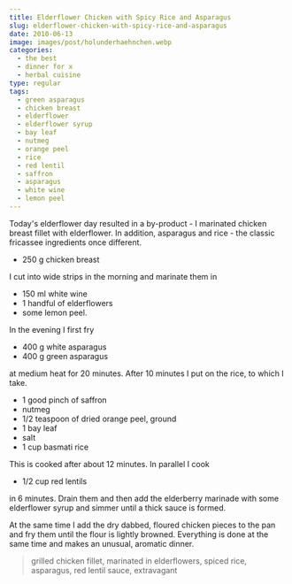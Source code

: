 ```yaml
---
title: Elderflower Chicken with Spicy Rice and Asparagus
slug: elderflower-chicken-with-spicy-rice-and-asparagus
date: 2010-06-13
image: images/post/holunderhaehnchen.webp
categories: 
  - the best
  - dinner for x
  - herbal cuisine
type: regular  
tags: 
  - green asparagus
  - chicken breast
  - elderflower
  - elderflower syrup
  - bay leaf
  - nutmeg
  - orange peel
  - rice
  - red lentil
  - saffron
  - asparagus
  - white wine
  - lemon peel
---
```


Today's elderflower day resulted in a by-product - I marinated chicken breast fillet with elderflower. In addition, asparagus and rice - the classic fricassee ingredients once different.

* 250 g chicken breast

I cut into wide strips in the morning and marinate them in

* 150 ml white wine 
* 1 handful of elderflowers 
* some lemon peel.

In the evening I first fry

* 400 g white asparagus 
* 400 g green asparagus

at medium heat for 20 minutes. After 10 minutes I put on the rice, to which I take.

* 1 good pinch of saffron 
* nutmeg 
* 1/2 teaspoon of dried orange peel, ground 
* 1 bay leaf 
* salt 
* 1 cup basmati rice

This is cooked after about 12 minutes. In parallel I cook

* 1/2 cup red lentils

in 6 minutes. Drain them and then add the elderberry marinade with some elderflower syrup and simmer until a thick sauce is formed.

At the same time I add the dry dabbed, floured chicken pieces to the pan and fry them until the flour is lightly browned. Everything is done at the same time and makes an unusual, aromatic dinner.

> grilled chicken fillet, marinated in elderflowers, spiced rice, asparagus, red lentil sauce, extravagant